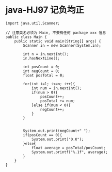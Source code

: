 # java-HJ97 记负均正


    import java.util.Scanner;
    
    // 注意类名必须为 Main, 不要有任何 package xxx 信息
    public class Main {
        public static void main(String[] args) {
            Scanner in = new Scanner(System.in);
    
            int n = in.nextInt();
            in.hasNextLine();
    
            int posCount = 0;
            int negCount = 0;
            float posTotal = 0;
    
            for(int i=1; i<=n; i++){
                int num = in.nextInt();
                if(num > 0){
                    posCount++;
                    posTotal += num;
                }else if(num < 0){
                    negCount++;
                }
            }
    
    
            System.out.print(negCount+" ");
            if(posCount == 0){
                System.out.print("0.0");
            }else{
                float average = posTotal/posCount;
                System.out.printf("%.1f", average);
            }
        }
    }

  


